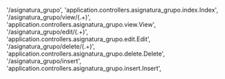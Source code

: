 '/asignatura_grupo', 'application.controllers.asignatura_grupo.index.Index',
'/asignatura_grupo/view/(.+)', 'application.controllers.asignatura_grupo.view.View',
'/asignatura_grupo/edit/(.+)', 'application.controllers.asignatura_grupo.edit.Edit',
'/asignatura_grupo/delete/(.+)', 'application.controllers.asignatura_grupo.delete.Delete',
'/asignatura_grupo/insert', 'application.controllers.asignatura_grupo.insert.Insert',
